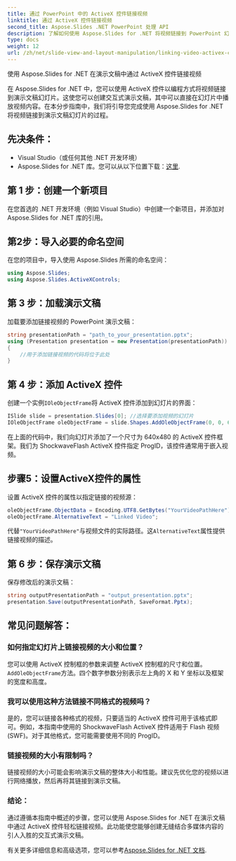 ```yaml
---
title: 通过 PowerPoint 中的 ActiveX 控件链接视频
linktitle: 通过 ActiveX 控件链接视频
second_title: Aspose.Slides .NET PowerPoint 处理 API
description: 了解如何使用 Aspose.Slides for .NET 将视频链接到 PowerPoint 幻灯片。本分步指南包括源代码和使用链接视频创建互动且引人入胜的演示文稿的提示。
type: docs
weight: 12
url: /zh/net/slide-view-and-layout-manipulation/linking-video-activex-control/
---
```

使用 Aspose.Slides for .NET 在演示文稿中通过 ActiveX 控件链接视频

在 Aspose.Slides for .NET 中，您可以使用 ActiveX 控件以编程方式将视频链接到演示文稿幻灯片。这使您可以创建交互式演示文稿，其中可以直接在幻灯片中播放视频内容。在本分步指南中，我们将引导您完成使用 Aspose.Slides for .NET 将视频链接到演示文稿幻灯片的过程。

## 先决条件：
- Visual Studio（或任何其他 .NET 开发环境）
-  Aspose.Slides for .NET 库。您可以从以下位置下载：[这里](https://releases.aspose.com/slides/net/).

## 第 1 步：创建一个新项目
在您首选的 .NET 开发环境（例如 Visual Studio）中创建一个新项目，并添加对 Aspose.Slides for .NET 库的引用。

## 第2步：导入必要的命名空间
在您的项目中，导入使用 Aspose.Slides 所需的命名空间：

```csharp
using Aspose.Slides;
using Aspose.Slides.ActiveXControls;
```

## 第 3 步：加载演示文稿
加载要添加链接视频的 PowerPoint 演示文稿：

```csharp
string presentationPath = "path_to_your_presentation.pptx";
using (Presentation presentation = new Presentation(presentationPath))
{
    //用于添加链接视频的代码将位于此处
}
```

## 第 4 步：添加 ActiveX 控件
创建一个实例`IOleObjectFrame`将 ActiveX 控件添加到幻灯片的界面：

```csharp
ISlide slide = presentation.Slides[0]; //选择要添加视频的幻灯片
IOleObjectFrame oleObjectFrame = slide.Shapes.AddOleObjectFrame(0, 0, 640, 480, "Video", "ShockwaveFlash.ShockwaveFlash.10");
```

在上面的代码中，我们向幻灯片添加了一个尺寸为 640x480 的 ActiveX 控件框架。我们为 ShockwaveFlash ActiveX 控件指定 ProgID，该控件通常用于嵌入视频。

## 步骤5：设置ActiveX控件的属性
设置 ActiveX 控件的属性以指定链接的视频源：

```csharp
oleObjectFrame.ObjectData = Encoding.UTF8.GetBytes("YourVideoPathHere"); //替换为实际视频文件路径
oleObjectFrame.AlternativeText = "Linked Video";
```

代替`"YourVideoPathHere"`与视频文件的实际路径。这`AlternativeText`属性提供链接视频的描述。

## 第 6 步：保存演示文稿
保存修改后的演示文稿：

```csharp
string outputPresentationPath = "output_presentation.pptx";
presentation.Save(outputPresentationPath, SaveFormat.Pptx);
```

## 常见问题解答：

### 如何指定幻灯片上链接视频的大小和位置？
您可以使用 ActiveX 控制框的参数来调整 ActiveX 控制框的尺寸和位置。`AddOleObjectFrame`方法。四个数字参数分别表示左上角的 X 和 Y 坐标以及框架的宽度和高度。

### 我可以使用这种方法链接不同格式的视频吗？
是的，您可以链接各种格式的视频，只要适当的 ActiveX 控件可用于该格式即可。例如，本指南中使用的 ShockwaveFlash ActiveX 控件适用于 Flash 视频 (SWF)。对于其他格式，您可能需要使用不同的 ProgID。

### 链接视频的大小有限制吗？
链接视频的大小可能会影响演示文稿的整体大小和性能。建议先优化您的视频以进行网络播放，然后再将其链接到演示文稿。

### 结论：
通过遵循本指南中概述的步骤，您可以使用 Aspose.Slides for .NET 在演示文稿中通过 ActiveX 控件轻松链接视频。此功能使您能够创建无缝结合多媒体内容的引人入胜的交互式演示文稿。

有关更多详细信息和高级选项，您可以参考[Aspose.Slides for .NET 文档](https://reference.aspose.com/slides/net/).